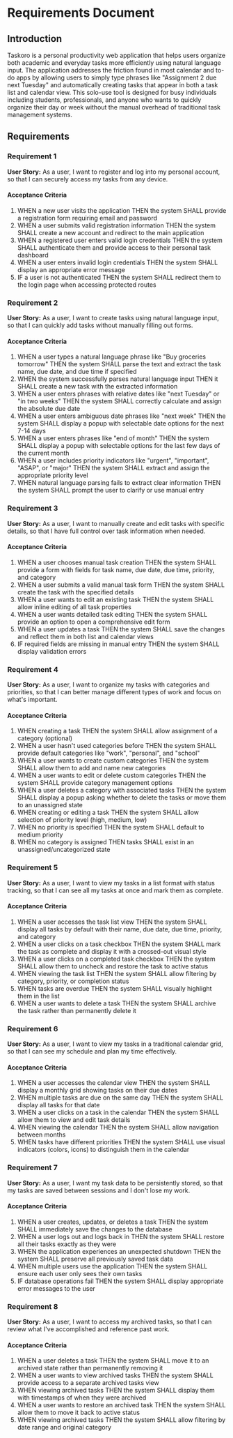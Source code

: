# Requirements Document

## Introduction

Taskoro is a personal productivity web application that helps users organize both academic and everyday tasks more efficiently using natural language input. The application addresses the friction found in most calendar and to-do apps by allowing users to simply type phrases like "Assignment 2 due next Tuesday" and automatically creating tasks that appear in both a task list and calendar view. This solo-use tool is designed for busy individuals including students, professionals, and anyone who wants to quickly organize their day or week without the manual overhead of traditional task management systems.

## Requirements

### Requirement 1

**User Story:** As a user, I want to register and log into my personal account, so that I can securely access my tasks from any device.

#### Acceptance Criteria

1. WHEN a new user visits the application THEN the system SHALL provide a registration form requiring email and password
2. WHEN a user submits valid registration information THEN the system SHALL create a new account and redirect to the main application
3. WHEN a registered user enters valid login credentials THEN the system SHALL authenticate them and provide access to their personal task dashboard
4. WHEN a user enters invalid login credentials THEN the system SHALL display an appropriate error message
5. IF a user is not authenticated THEN the system SHALL redirect them to the login page when accessing protected routes

### Requirement 2

**User Story:** As a user, I want to create tasks using natural language input, so that I can quickly add tasks without manually filling out forms.

#### Acceptance Criteria

1. WHEN a user types a natural language phrase like "Buy groceries tomorrow" THEN the system SHALL parse the text and extract the task name, due date, and due time if specified
2. WHEN the system successfully parses natural language input THEN it SHALL create a new task with the extracted information
3. WHEN a user enters phrases with relative dates like "next Tuesday" or "in two weeks" THEN the system SHALL correctly calculate and assign the absolute due date
4. WHEN a user enters ambiguous date phrases like "next week" THEN the system SHALL display a popup with selectable date options for the next 7-14 days
5. WHEN a user enters phrases like "end of month" THEN the system SHALL display a popup with selectable options for the last few days of the current month
6. WHEN a user includes priority indicators like "urgent", "important", "ASAP", or "major" THEN the system SHALL extract and assign the appropriate priority level
7. WHEN natural language parsing fails to extract clear information THEN the system SHALL prompt the user to clarify or use manual entry

### Requirement 3

**User Story:** As a user, I want to manually create and edit tasks with specific details, so that I have full control over task information when needed.

#### Acceptance Criteria

1. WHEN a user chooses manual task creation THEN the system SHALL provide a form with fields for task name, due date, due time, priority, and category
2. WHEN a user submits a valid manual task form THEN the system SHALL create the task with the specified details
3. WHEN a user wants to edit an existing task THEN the system SHALL allow inline editing of all task properties
4. WHEN a user wants detailed task editing THEN the system SHALL provide an option to open a comprehensive edit form
5. WHEN a user updates a task THEN the system SHALL save the changes and reflect them in both list and calendar views
6. IF required fields are missing in manual entry THEN the system SHALL display validation errors

### Requirement 4

**User Story:** As a user, I want to organize my tasks with categories and priorities, so that I can better manage different types of work and focus on what's important.

#### Acceptance Criteria

1. WHEN creating a task THEN the system SHALL allow assignment of a category (optional)
2. WHEN a user hasn't used categories before THEN the system SHALL provide default categories like "work", "personal", and "school"
3. WHEN a user wants to create custom categories THEN the system SHALL allow them to add and name new categories
4. WHEN a user wants to edit or delete custom categories THEN the system SHALL provide category management options
5. WHEN a user deletes a category with associated tasks THEN the system SHALL display a popup asking whether to delete the tasks or move them to an unassigned state
6. WHEN creating or editing a task THEN the system SHALL allow selection of priority level (high, medium, low)
7. WHEN no priority is specified THEN the system SHALL default to medium priority
8. WHEN no category is assigned THEN tasks SHALL exist in an unassigned/uncategorized state

### Requirement 5

**User Story:** As a user, I want to view my tasks in a list format with status tracking, so that I can see all my tasks at once and mark them as complete.

#### Acceptance Criteria

1. WHEN a user accesses the task list view THEN the system SHALL display all tasks by default with their name, due date, due time, priority, and category
2. WHEN a user clicks on a task checkbox THEN the system SHALL mark the task as complete and display it with a crossed-out visual style
3. WHEN a user clicks on a completed task checkbox THEN the system SHALL allow them to uncheck and restore the task to active status
4. WHEN viewing the task list THEN the system SHALL allow filtering by category, priority, or completion status
5. WHEN tasks are overdue THEN the system SHALL visually highlight them in the list
6. WHEN a user wants to delete a task THEN the system SHALL archive the task rather than permanently delete it

### Requirement 6

**User Story:** As a user, I want to view my tasks in a traditional calendar grid, so that I can see my schedule and plan my time effectively.

#### Acceptance Criteria

1. WHEN a user accesses the calendar view THEN the system SHALL display a monthly grid showing tasks on their due dates
2. WHEN multiple tasks are due on the same day THEN the system SHALL display all tasks for that date
3. WHEN a user clicks on a task in the calendar THEN the system SHALL allow them to view and edit task details
4. WHEN viewing the calendar THEN the system SHALL allow navigation between months
5. WHEN tasks have different priorities THEN the system SHALL use visual indicators (colors, icons) to distinguish them in the calendar

### Requirement 7

**User Story:** As a user, I want my task data to be persistently stored, so that my tasks are saved between sessions and I don't lose my work.

#### Acceptance Criteria

1. WHEN a user creates, updates, or deletes a task THEN the system SHALL immediately save the changes to the database
2. WHEN a user logs out and logs back in THEN the system SHALL restore all their tasks exactly as they were
3. WHEN the application experiences an unexpected shutdown THEN the system SHALL preserve all previously saved task data
4. WHEN multiple users use the application THEN the system SHALL ensure each user only sees their own tasks
5. IF database operations fail THEN the system SHALL display appropriate error messages to the user

### Requirement 8

**User Story:** As a user, I want to access my archived tasks, so that I can review what I've accomplished and reference past work.

#### Acceptance Criteria

1. WHEN a user deletes a task THEN the system SHALL move it to an archived state rather than permanently removing it
2. WHEN a user wants to view archived tasks THEN the system SHALL provide access to a separate archived tasks view
3. WHEN viewing archived tasks THEN the system SHALL display them with timestamps of when they were archived
4. WHEN a user wants to restore an archived task THEN the system SHALL allow them to move it back to active status
5. WHEN viewing archived tasks THEN the system SHALL allow filtering by date range and original category
